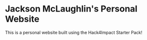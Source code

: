 # Jackson McLaughlin's Personal Website
This is a personal website built using the Hack4Impact Starter Pack!
<You can add any description you want here.>
